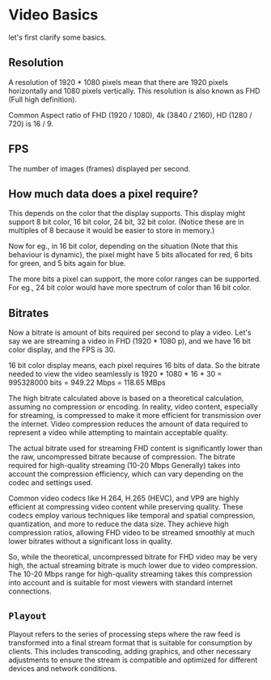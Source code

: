 # Video Basics

let's first clarify some basics.

## Resolution
A resolution of 1920 * 1080 pixels mean that there are 1920 pixels horizontally and 1080 pixels vertically. This resolution is also known as FHD (Full high definition). 

Common Aspect ratio of FHD (1920 / 1080), 4k (3840 / 2160), HD (1280 / 720) is 16 / 9.

## FPS
The number of images (frames) displayed per second.

## How much data does a pixel require?
This depends on the color that the display supports. This display might support 8 bit color, 16 bit color, 24 bit, 32 bit color. (Notice these are in multiples of 8 because it would be easier to store in memory.)

Now for eg., in 16 bit color, depending on the situation (Note that this behaviour is dynamic), the pixel might have 5 bits allocated for red, 6 bits for green, and 5 bits again for blue. 

The more bits a pixel can support, the more color ranges can be supported. For eg., 24 bit color would have more spectrum of color than 16 bit color.

## Bitrates
Now a bitrate is amount of bits required per second to play a video.
Let's say we are streaming a video in FHD (1920 * 1080 p), and we have 16 bit color display, and the FPS is 30.

16 bit color display means, each pixel requires 16 bits of data. So the bitrate needed to view the video seamlessly is 1920 * 1080 * 16 * 30 = 995328000 bits = 949.22 Mbps = 118.65 MBps

The high bitrate calculated above is based on a theoretical calculation, assuming no compression or encoding. In reality, video content, especially for streaming, is compressed to make it more efficient for transmission over the internet. Video compression reduces the amount of data required to represent a video while attempting to maintain acceptable quality.

The actual bitrate used for streaming FHD content is significantly lower than the raw, uncompressed bitrate because of compression. The bitrate required for high-quality streaming (10-20 Mbps Generally) takes into account the compression efficiency, which can vary depending on the codec and settings used.

Common video codecs like H.264, H.265 (HEVC), and VP9 are highly efficient at compressing video content while preserving quality. These codecs employ various techniques like temporal and spatial compression, quantization, and more to reduce the data size. They achieve high compression ratios, allowing FHD video to be streamed smoothly at much lower bitrates without a significant loss in quality.

So, while the theoretical, uncompressed bitrate for FHD video may be very high, the actual streaming bitrate is much lower due to video compression. The 10-20 Mbps range for high-quality streaming takes this compression into account and is suitable for most viewers with standard internet connections.

## `Playout`
Playout refers to the series of processing steps where the raw feed is transformed into a final stream format that is suitable for consumption by clients. This includes transcoding, adding graphics, and other necessary adjustments to ensure the stream is compatible and optimized for different devices and network conditions.

